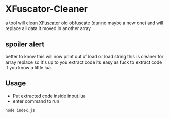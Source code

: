 # XFuscator-Cleaner
a tool will clean [XFuscator](https://github.com/efrederickson/XFuscator) old obfuscate (dunno maybe a new one) and will replace all data it moved in another array

## spoiler alert
better to know this will now print out of load or load string this is cleaner for array replace so it's up to you extract code
its easy as fuck to extract code if you know a little lua

## Usage	
- Put extracted code inside input.lua
- enter command to run
```bash
node index.js
```